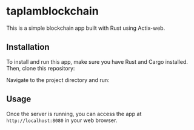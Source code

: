 # taplamblockchain
This is a simple blockchain app built with Rust using Actix-web.

## Installation

To install and run this app, make sure you have Rust and Cargo installed. Then, clone this repository:


Navigate to the project directory and run:


## Usage

Once the server is running, you can access the app at `http://localhost:8080` in your web browser.

